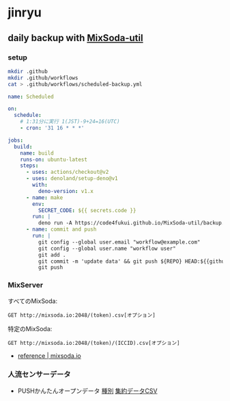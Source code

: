 # jinryu

## daily backup with [MixSoda-util](https://github.com/code4fukui/MixSoda-util/)

### setup

```sh
mkdir .github
mkdir .github/workflows
cat > .github/workflows/scheduled-backup.yml
```

```yml
name: Scheduled 

on:
  schedule:
    # 1:31分に実行 1(JST)-9+24=16(UTC)
    - cron: '31 16 * * *'

jobs:
  build:
    name: build
    runs-on: ubuntu-latest
    steps:
      - uses: actions/checkout@v2
      - uses: denoland/setup-deno@v1
        with:
          deno-version: v1.x
      - name: make
        env:
          SECRET_CODE: ${{ secrets.code }}
        run: |
          deno run -A https://code4fukui.github.io/MixSoda-util/backup.js $SECRET_CODE
      - name: commit and push
        run: |
          git config --global user.email "workflow@example.com"
          git config --global user.name "workflow user"
          git add .
          git commit -m 'update data' && git push ${REPO} HEAD:${{github.event.pull_request.head.ref}} || true
          git push
```

### MixServer

すべてのMixSoda:
```
GET http://mixsoda.io:2048/(token).csv[オプション]
```

特定のMixSoda:
```
GET http://mixsoda.io:2048/(token)/(ICCID).csv[オプション]
```

- [reference | mixsoda.io](https://mixsoda.io/reference.html)


### 人流センサーデータ

- PUSHかんたんオープンデータ [種別](https://push.sabae.cc/#type=https://push.sabae.cc/1003) [集約データCSV](https://push.sabae.cc/1005.csv)
